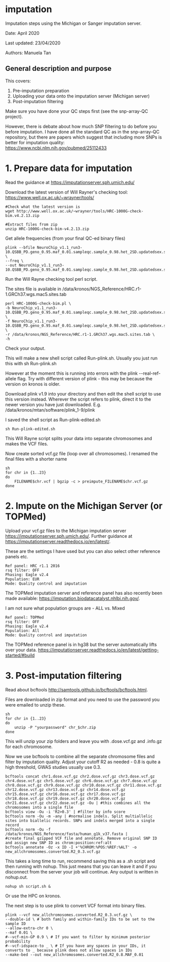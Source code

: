 # imputation
Imputation steps using the Michigan or Sanger imputation server.

Date: April 2020

Last updated: 23/04/2020

Authors: Manuela Tan

## General description and purpose

This covers:
1. Pre-imputation preparation
2. Uploading your data onto the imputation server (Michigan server)
3. Post-imputation filtering

Make sure you have done your QC steps first (see the snp-array-QC project).

However, there is debate about how much SNP filtering to do before you before imputation. I have done all the standard QC as in the snp-array-QC repository, but there are papers which suggest that including more SNPs is better for imputation quality: https://www.ncbi.nlm.nih.gov/pubmed/25112433


# 1. Prepare data for imputation

Read the guidance at https://imputationserver.sph.umich.edu/

Download the latest version of Will Rayner's checking tool: https://www.well.ox.ac.uk/~wrayner/tools/

```
#Check what the latest version is
wget http://www.well.ox.ac.uk/~wrayner/tools/HRC-1000G-check-bim.v4.2.13.zip

#Extract files from zip
unzip HRC-1000G-check-bim-v4.2.13.zip
```

Get allele frequencies (from your final QC-ed binary files)
```
plink --bfile NeuroChip_v1.1_run3-10.QSBB_PD.geno_0.95.maf_0.01.sampleqc.sample_0.98.het_2SD.updatedsex.sexpass.hwe.IBD_0.1.PCA_keep \
--freq \
--out NeuroChip_v1.1_run3-10.QSBB_PD.geno_0.95.maf_0.01.sampleqc.sample_0.98.het_2SD.updatedsex.sexpass.hwe.IBD_0.1.PCA_keep.freq
```

Run the Will Rayne checking tool perl script. 

The sites file is available in /data/kronos/NGS_Reference/HRC.r1-1.GRCh37.wgs.mac5.sites.tab

```
perl HRC-1000G-check-bim.pl \
-b NeuroChip_v1.1_run3-10.QSBB_PD.geno_0.95.maf_0.01.sampleqc.sample_0.98.het_2SD.updatedsex.sexpass.hwe.IBD_0.1.PCA_keep.bim \
-f NeuroChip_v1.1_run3-10.QSBB_PD.geno_0.95.maf_0.01.sampleqc.sample_0.98.het_2SD.updatedsex.sexpass.hwe.IBD_0.1.PCA_keep.freq.frq \
-r /data/kronos/NGS_Reference/HRC.r1-1.GRCh37.wgs.mac5.sites.tab \
-h
```

Check your output.

This will make a new shell script called Run-plink.sh. Usually you just run this with sh Run-plink.sh

However at the moment this is running into errors with the plink --real-ref-allele flag. Try with different version of plink - this may be because the version on kronos is older.


Download plink v1.9 into your directory and then edit the shell script to use this version instead. Wherever the script refers to plink, direct it to the newer version you have just downloaded. E.g.  /data/kronos/mtan/software/plink_1-9/plink

I saved the shell script as Run-plink-edited.sh

```
sh Run-plink-edited.sh
```

This Will Rayne script splits your data into separate chromosomes and makes the VCF files.

Now create sorted vcf.gz file (loop over all chromosomes). I renamed the final files with a shorter name
```
sh
for chr in {1..23}
do
	FILENAME$chr.vcf | bgzip -c > preimpute_FILENAME$chr.vcf.gz
done
```

# 2. Impute on the Michigan Server (or TOPMed)

Upload your vcf.gz files to the Michigan imputation server https://imputationserver.sph.umich.edu/. Further guidance at https://imputationserver.readthedocs.io/en/latest/.

These are the settings I have used but you can also select other reference panels etc.

	Ref panel: HRC r1.1 2016
	rsq filter: OFF
	Phasing: Eagle v2.4
	Population: EUR
	Mode: Quality control and imputation


The TOPMed imputation server and reference panel has also recently been made available: https://imputation.biodatacatalyst.nhlbi.nih.gov/.

I am not sure what population groups are - ALL vs. Mixed

	Ref panel: TOPMed
	rsq filter: OFF
	Phasing: Eagle v2.4
	Population: All
	Mode: Quality control and imputation

The TOPMed reference panel is in hg38 but the server automatically lifts over your data. https://imputationserver.readthedocs.io/en/latest/getting-started/#build

# 3. Post-imputation filtering

Read about bcftools http://samtools.github.io/bcftools/bcftools.html.

Files are downloaded in zip format and you need to use the password you were emailed to unzip these.
```
sh
for chr in {1..23}
do
	unzip -P "yourpassword" chr_$chr.zip
done
```

This will unzip your zip folders and leave you with .dose.vcf.gz and .info.gz for each chromosome.

Now we use bcftools to combine all the separate chromosome files and filter by imputation quality. Adjust your cutoff R2 as needed - 0.8 is quite a high threshold, GWAS studies usually use 0.3.

```
bcftools concat chr1.dose.vcf.gz chr2.dose.vcf.gz chr3.dose.vcf.gz chr4.dose.vcf.gz chr5.dose.vcf.gz chr6.dose.vcf.gz chr7.dose.vcf.gz chr8.dose.vcf.gz chr9.dose.vcf.gz chr10.dose.vcf.gz chr11.dose.vcf.gz chr12.dose.vcf.gz chr13.dose.vcf.gz chr14.dose.vcf.gz chr15.dose.vcf.gz chr16.dose.vcf.gz chr17.dose.vcf.gz chr18.dose.vcf.gz chr19.dose.vcf.gz chr20.dose.vcf.gz chr21.dose.vcf.gz chr22.dose.vcf.gz -Ou | #this combines all the chromosomes into a single file
bcftools view -Ou -i 'R2>0.3' | #filter by info score
bcftools norm -Ou -m -any | #normalise indels. Split multiallelic sites into biallelic records. SNPs and indels merged into a single record
bcftools norm -Ou -f  /data/kronos/NGS_Reference/fasta/human_g1k_v37.fasta |
#create final gzipped VCF file and annotate. Remove original SNP ID and assign new SNP ID as chrom:position:ref:alt
bcftools annotate -Oz -x ID -I +'%CHROM:%POS:%REF:%ALT' -o new_allchromosomes.converted.R2_0.3.vcf.gz
```

This takes a long time to run, recommend saving this as a .sh script and then running with nohup. This just means that you can leave it and if you disconnect from the server your job will continue. Any output is written in nohup.out.
```
nohup sh script.sh &
```
Or use the HPC on kronos.


The next step is to use plink to convert VCF format into binary files.
```
plink --vcf new_allchromosomes.converted.R2_0.3.vcf.gz \
--double-id \ # both family and within-family IDs to be set to the sample ID
--allow-extra-chr 0 \
--maf 0.01 \
#--vcf-min-GP 0.9 \ # If you want to filter by minimum posterior probability
#--vcf-idspace-to _ \ # If you have any spaces in your IDs, it converts to _ because plink does not allow spaces in IDs
--make-bed --out new_allchromosomes.converted.R2_0.8.MAF_0.01
```


